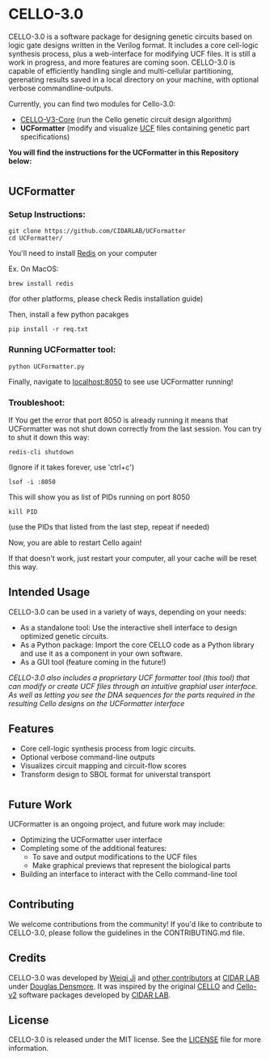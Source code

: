# CELLO-3.0

CELLO-3.0 is a software package for designing genetic circuits based on logic gate designs written in the Verilog format. It includes a core cell-logic synthesis process, plus a web-interface for modifying UCF files. It is still a work in progress, and more features are coming soon. CELLO-3.0 is capable of efficiently handling single and multi-cellular partitioning, gerenating results saved in a local directory on your machine, with optional verbose commandline-outputs.

Currently, you can find two modules for Cello-3.0:
- [CELLO-V3-Core](https://github.com/CIDARLAB/Cello-v3-Core) (run the Cello genetic circuit design algorithm)
- **UCFormatter** (modify and visualize [UCF](https://github.com/CIDARLAB/Cello-UCF) files containing genetic part specifications)

**You will find the instructions for the UCFormatter in this Repository below:**

#
## UCFormatter
### Setup Instructions:
```
git clone https://github.com/CIDARLAB/UCFormatter
cd UCFormatter/
```
You'll need to install [Redis](https://redis.io/docs/getting-started/installation/) on your computer

Ex. On MacOS:
```
brew install redis
```
(for other platforms, please check Redis installation guide)

Then, install a few python pacakges
```
pip install -r req.txt
```

### Running UCFormatter tool:
```
python UCFormatter.py
```
Finally, navigate to [localhost:8050](http://127.0.0.1:8050) to see use UCFormatter running!

### Troubleshoot:

If You get the error that port 8050 is already running it means that UCFormatter was not shut down correctly from the last session. You can try to shut it down this way:

```
redis-cli shutdown
```
(Ignore if it takes forever, use 'ctrl+c')

```
lsof -i :8050
```

This will show you as list of PIDs running on port 8050

```
kill PID
```
(use the PIDs that listed from the last step, repeat if needed)

Now, you are able to restart Cello again!

If that doesn't work, just restart your computer, all your cache will be reset this way.


## Intended Usage

CELLO-3.0 can be used in a variety of ways, depending on your needs:

- As a standalone tool: Use the interactive shell interface to design optimized genetic circuits.
- As a Python package: Import the core CELLO code as a Python library and use it as a component in your own software.
- As a GUI tool (feature coming in the future!)

*CELLO-3.0 also includes a proprietary UCF formatter tool (this tool) that can modify or create UCF files through an intuitive graphial user interface. As well as letting you see the DNA sequences for the parts required in the resulting Cello designs on the UCFormatter interface*

## Features

* Core cell-logic synthesis process from logic circuits.
* Optional verbose command-line outputs
* Visualizes circuit mapping and circuit-flow scores
* Transform design to SBOL format for universtal transport

#
## Future Work

UCFormatter is an ongoing project, and future work may include:

* Optimizing the UCFormatter user interface
* Completing some of the additional features:
  * To save and output modifications to the UCF files
  * Make graphical previews that represent the biological parts
* Building an interface to interact with the Cello command-line tool
#
## Contributing

We welcome contributions from the community! If you'd like to contribute to CELLO-3.0, please follow the guidelines in the CONTRIBUTING.md file.

## Credits

CELLO-3.0 was developed by [Weiqi Ji](https://ginomcfino.github.io) and [other contributors]() at [CIDAR LAB](https://www.cidarlab.org) under [Douglas Densmore](https://www.cidarlab.org/doug-densmore). It was inspired by the original [CELLO](https://github.com/CIDARLAB/cello.git) and [Cello-v2](https://github.com/CIDARLAB/Cello-v2.git) software packages developed by [CIDAR LAB](https://www.cidarlab.org).

## License

CELLO-3.0 is released under the MIT license. See the [LICENSE](/LICENSE) file for more information.
